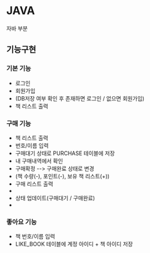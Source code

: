 # JAVA
자바 부분

## 기능구현
### 기본 기능
- 로그인
- 회원가입
- (DB저장 여부 확인 후 존재하면 로그인 / 없으면 회원가입)
- 책 리스트 출력
  
### 구매 기능
- 책 리스트 출력
- 번호/이름 입력
- 구매대기 상태로 PURCHASE 테이블에 저장
- 내 구매내역에서 확인
- 구매확정 --> 구매완료 상태로 변경
- (책 수량(-), 포인트(-), 보유 책 리스트(+))
- 구매 리스트 출력
-
- 상태 업데이트(구매대기 / 구매완료)
- 

### 좋아요 기능 
- 책 번호/이름 입력
- LIKE_BOOK 테이블에 계정 아이디 + 책 아이디 저장

### 
